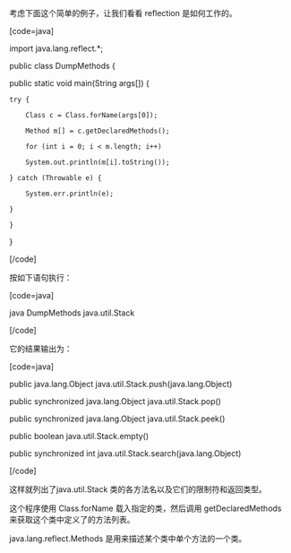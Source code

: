 考虑下面这个简单的例子，让我们看看 reflection 是如何工作的。
[code=java]
import java.lang.reflect.*;
public class DumpMethods {
public static void main(String args[]) {
	try {
		Class c = Class.forName(args[0]);
		Method m[] = c.getDeclaredMethods();
		for (int i = 0; i < m.length; i++)
		System.out.println(m[i].toString());
	} catch (Throwable e) {
		System.err.println(e);
	}
	}
}
[/code]
按如下语句执行：
[code=java]
java DumpMethods java.util.Stack
[/code]
它的结果输出为：
[code=java]
public java.lang.Object java.util.Stack.push(java.lang.Object)
public synchronized java.lang.Object java.util.Stack.pop()
public synchronized java.lang.Object java.util.Stack.peek()
public boolean java.util.Stack.empty()
public synchronized int java.util.Stack.search(java.lang.Object)
[/code]
这样就列出了java.util.Stack 类的各方法名以及它们的限制符和返回类型。
这个程序使用 Class.forName 载入指定的类，然后调用 getDeclaredMethods 来获取这个类中定义了的方法列表。
java.lang.reflect.Methods 是用来描述某个类中单个方法的一个类。